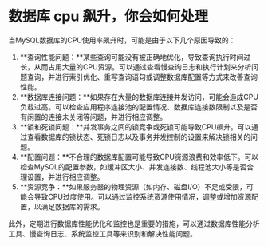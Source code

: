 # 数据库 cpu 飙升，你会如何处理

当MySQL数据库的CPU使用率飙升时，可能是由于以下几个原因导致的：

1. **查询性能问题：**某些查询可能没有被正确地优化，导致查询执行时间过长，从而占用大量的CPU资源。可以通过查看慢查询日志和执行计划来分析问题查询，并进行索引优化、重写查询语句或调整数据库配置等方式来改善查询性能。
2. **数据库连接问题：**如果存在大量的数据库连接并发访问，可能会造成CPU负载过高。可以检查应用程序连接池的配置情况、数据库连接数限制以及是否有闲置的连接未关闭等问题，并进行相应调整。
3. **锁和死锁问题：**并发事务之间的锁竞争或死锁可能导致CPU飙升。可以通过查看数据库的锁状态、死锁日志以及事务并发控制的设置来解决锁相关的问题。
4. **配置问题：**不合理的数据库配置可能导致CPU资源浪费和效率低下。可以检查MySQL的配置参数，如缓冲区大小、并发连接数、线程池大小等是否合理设置，并进行相应调整。
5. **资源竞争：**如果服务器的物理资源（如内存、磁盘I/O）不足或受限，可能会导致CPU过度使用。可以通过监控系统资源使用情况，调整或增加资源配置，以满足数据库的需求。

此外，定期进行数据库性能优化和监控也是重要的措施，可以通过数据库性能分析工具、慢查询日志、系统监控工具等来识别和解决性能问题。


